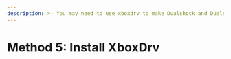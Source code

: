 ```yaml
---
description: >- You may need to use xboxdrv to make Dualshock and Dualsence to work.
---
```

# Method 5: Install XboxDrv
